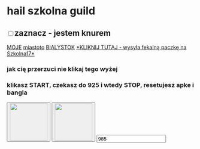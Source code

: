 <html lang="en">
  <head>
    <meta charset="UTF-8" />
    <meta name="viewport" content="width=device-width, initial-scale=1.0" />
    <style>
       {
        font-family: "Comic Sans MS", "Comic Sans";
      }
    </style>
    <title>starosielce disco</title>
  </head>
  <body>
    <h1>hail szkolna guild</h1>
    <h2><input type="checkbox" class="knur" />zaznacz - jestem knurem</h2>
    <a href="?ddd">MOJE</a>
    <a href="?ddd2">miastoto</a>
    <a href="?corn">BIALYSTOK</a>
    <a href="https://qbinekp.github.io/qbinekp.github.io"> *KLIKNIJ TUTAJ - wysyła fekalną paczkę na Szkolna17*</a>
    <h3>jak cię przerzuci nie klikaj tego wyżej</h3>
    <h3>klikasz START, czekasz do 925 i wtedy STOP, resetujesz apke i bangla</h3>
    <button class="napierdalacz">
      <img src="https://i.imgur.com/9t7Z73i.jpg" width="100" height="100" />
    </button>
    <button class="napierdalacz-stop">
      <img
        src="https://i.imgur.com/Pw7hn2m.png"
        width="100"
        height="100"
        alt=""
      />
    </button>
    <input type="number" class="loyalityId" value="985" />
    <script>
      let coupons = [
        37125,
        53279,
        53705,
        53742,
        53746,
        53748,
        53765,
        53801,
        53802,
        53803,
        53804,
        53805,
        53806,
        53807,
        53808,
        53809,
        53810,
      ];
      let intid = null;
      document.querySelector(".napierdalacz").addEventListener("click", () => {
        if (intid) clearInterval(intid);

        intid = setInterval(() => {
          getPrize(
            mcd.bridge.message("offerActivation"),
            parseInt(document.querySelector(".loyalityId").value)
          );
          if (document.querySelector(".knur").checked) {
            document.querySelector(".loyalityId").value =
              parseInt(document.querySelector(".loyalityId").value) - 1;
          }
        }, 1500);
      });
      document
        .querySelector(".napierdalacz-stop")
        .addEventListener("click", () => {
          if (intid) clearInterval(intid);
        });
      document.addEventListener("mcdBridgeReady", function (e) {
        console.log(mcd);
        let offerActivation = mcd.bridge.message("offerActivation");
        let user = mcd.bridge.message("user");
        user.send({ promptlogin: true });
        user.on("data", function (data) {
          console.log(JSON.stringify(data));
          //   getPrize(offerActivation);
          let i = 985;
        });
        user.on("error", function (error) {});
        user.on("done", function () {});
      });
      function getPrize(offerActivation, loyalityId) {
        let couponId =
          coupons[Math.floor(Math.random() * coupons.length) + 1 - 1];

        offerActivation.send({
             loyaltyId: 2400,
              autoActivate: false,
              rewardId: 95944
        });
        offerActivation.on("data", function (data) {
          console.log("offer activation data", loyalityId, data);
        });
        offerActivation.on("error", function (error) {
          console.warn("MCD ERROR", loyalityId, JSON.stringify(error));
        });
        offerActivation.on("done", function () {
          console.log("corn done", loyalityId);
        });
      }
    </script>
    <script src="//cdn.jsdelivr.net/npm/eruda"></script>
    <script>
      eruda.init();
    </script>
  </body>
</html>
